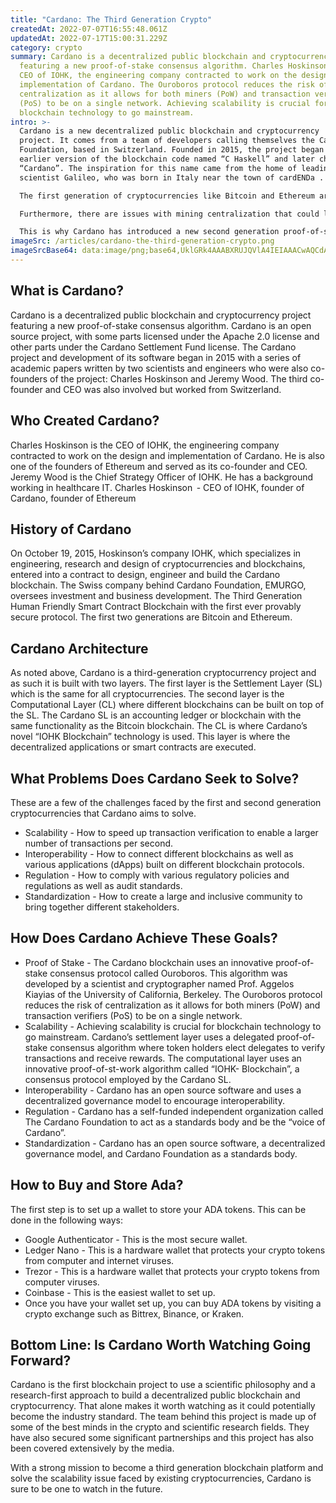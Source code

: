 ```yaml
---
title: "Cardano: The Third Generation Crypto"
createdAt: 2022-07-07T16:55:48.061Z
updatedAt: 2022-07-17T15:00:31.229Z
category: crypto
summary: Cardano is a decentralized public blockchain and cryptocurrency project
  featuring a new proof-of-stake consensus algorithm. Charles Hoskinson is the
  CEO of IOHK, the engineering company contracted to work on the design and
  implementation of Cardano. The Ouroboros protocol reduces the risk of
  centralization as it allows for both miners (PoW) and transaction verifiers
  (PoS) to be on a single network. Achieving scalability is crucial for
  blockchain technology to go mainstream.
intro: >-
  Cardano is a new decentralized public blockchain and cryptocurrency
  project. It comes from a team of developers calling themselves the Cardano
  Foundation, based in Switzerland. Founded in 2015, the project began with an
  earlier version of the blockchain code named “C Haskell” and later changed to
  “Cardano”. The inspiration for this name came from the home of leading
  scientist Galileo, who was born in Italy near the town of cardENDa .

  The first generation of cryptocurrencies like Bitcoin and Ethereum are mainly based on proof-of-work consensus algorithms. While being able to support transactions and data storage, these blockchains have inherent limitations on how many transactions can be verified per second, as well as how large individual blocks can be before becoming too difficult to process efficiently.

  Furthermore, there are issues with mining centralization that could lead to 51% attacks on smaller coins using PoW consensus algorithms alone. 

  This is why Cardano has introduced a new second generation proof-of-stake (POS) consensus algorithm called Ouroboros that allows miners to also act as transaction validators. This creates a system where no single party can control majority stakeholder voting rights or tamper with transaction histories to double spend their digital assets.
imageSrc: /articles/cardano-the-third-generation-crypto.png
imageSrcBase64: data:image/png;base64,UklGRk4AAABXRUJQVlA4IEIAAACwAQCdASoKAAoAAUAmJZwAAp2px3IAAP734JnOk5rOwxrt3Jfp//Vu8zTg8/xP33l/hxLOJEr/w7YC90bA8fbo8AA=
---
```


## What is Cardano?

Cardano is a decentralized public blockchain and cryptocurrency project featuring a new proof-of-stake consensus algorithm. Cardano is an open source project, with some parts licensed under the Apache 2.0 license and other parts under the Cardano Settlement Fund license. The Cardano project and development of its software began in 2015 with a series of academic papers written by two scientists and engineers who were also co-founders of the project: Charles Hoskinson and Jeremy Wood. The third co-founder and CEO was also involved but worked from Switzerland.

## Who Created Cardano?

Charles Hoskinson is the CEO of IOHK, the engineering company contracted to work on the design and implementation of Cardano. He is also one of the founders of Ethereum and served as its co-founder and CEO. Jeremy Wood is the Chief Strategy Officer of IOHK. He has a background working in healthcare IT.
Charles Hoskinson  - CEO of IOHK, founder of Cardano, founder of Ethereum

## History of Cardano

On October 19, 2015, Hoskinson’s company IOHK, which specializes in engineering, research and design of cryptocurrencies and blockchains, entered into a contract to design, engineer and build the Cardano blockchain.
The Swiss company behind Cardano Foundation, EMURGO, oversees investment and business development.
The Third Generation Human Friendly Smart Contract Blockchain with the first ever provably secure protocol. The first two generations are Bitcoin and Ethereum.

## Cardano Architecture

As noted above, Cardano is a third-generation cryptocurrency project and as such it is built with two layers. The first layer is the Settlement Layer (SL) which is the same for all cryptocurrencies. 
The second layer is the Computational Layer (CL) where different blockchains can be built on top of the SL.
The Cardano SL is an accounting ledger or blockchain with the same functionality as the Bitcoin blockchain.
The CL is where Cardano’s novel “IOHK Blockchain” technology is used. This layer is where the decentralized applications or smart contracts are executed.

## What Problems Does Cardano Seek to Solve?

These are a few of the challenges faced by the first and second generation cryptocurrencies that Cardano aims to solve.

- Scalability - How to speed up transaction verification to enable a larger number of transactions per second.
- Interoperability - How to connect different blockchains as well as various applications (dApps) built on different blockchain protocols.
- Regulation - How to comply with various regulatory policies and regulations as well as audit standards.
- Standardization - How to create a large and inclusive community to bring together different stakeholders.

## How Does Cardano Achieve These Goals?

- Proof of Stake - The Cardano blockchain uses an innovative proof-of-stake consensus protocol called Ouroboros. This algorithm was developed by a scientist and cryptographer named Prof. Aggelos Kiayias of the University of California, Berkeley. The Ouroboros protocol reduces the risk of centralization as it allows for both miners (PoW) and transaction verifiers (PoS) to be on a single network.
- Scalability - Achieving scalability is crucial for blockchain technology to go mainstream. Cardano’s settlement layer uses a delegated proof-of-stake consensus algorithm where token holders elect delegates to verify transactions and receive rewards. The computational layer uses an innovative proof-of-st-work algorithm called “IOHK- Blockchain”, a consensus protocol employed by the Cardano SL.
- Interoperability - Cardano has an open source software and uses a decentralized governance model to encourage interoperability.
- Regulation - Cardano has a self-funded independent organization called The Cardano Foundation to act as a standards body and be the “voice of Cardano”.
- Standardization - Cardano has an open source software, a decentralized governance model, and Cardano Foundation as a standards body.

## How to Buy and Store Ada?

The first step is to set up a wallet to store your ADA tokens. This can be done in the following ways:
- Google Authenticator - This is the most secure wallet.
- Ledger Nano - This is a hardware wallet that protects your crypto tokens from computer and internet viruses.
- Trezor - This is a hardware wallet that protects your crypto tokens from computer viruses.
- Coinbase - This is the easiest wallet to set up.
- Once you have your wallet set up, you can buy ADA tokens by visiting a crypto exchange such as Bittrex, Binance, or Kraken.

## Bottom Line: Is Cardano Worth Watching Going Forward?

Cardano is the first blockchain project to use a scientific philosophy and a research-first approach to build a decentralized public blockchain and cryptocurrency. That alone makes it worth watching as it could potentially become the industry standard. The team behind this project is made up of some of the best minds in the crypto and scientific research fields. They have also secured some significant partnerships and this project has also been covered extensively by the media. 

With a strong mission to become a third generation blockchain platform and solve the scalability issue faced by existing cryptocurrencies, Cardano is sure to be one to watch in the future.
